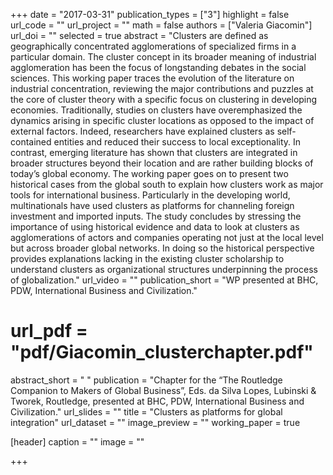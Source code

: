 +++
date = "2017-03-31"
publication_types = ["3"]
highlight = false
url_code = ""
url_project = ""
math = false
authors = ["Valeria Giacomin"]
url_doi = ""
selected = true
abstract = "Clusters are defined as geographically concentrated agglomerations of specialized firms in a particular domain. The cluster concept in its broader meaning of industrial agglomeration has been the focus of longstanding debates in the social sciences. This working paper traces the evolution of the literature on industrial concentration, reviewing the major contributions and puzzles at the core of cluster theory with a specific focus on clustering in developing economies. Traditionally, studies on clusters have overemphasized the dynamics arising in specific cluster locations as opposed to the impact of external factors. Indeed, researchers have explained clusters as self-contained entities and reduced their success to local exceptionality. In contrast, emerging literature has shown that clusters are integrated in broader structures beyond their location and are rather building blocks of today’s global economy. The working paper goes on to present two historical cases from the global south to explain how clusters work as major tools for international business. Particularly in the developing world, multinationals have used clusters as platforms for channeling foreign investment and imported inputs. The study concludes by stressing the importance of using historical evidence and data to look at clusters as agglomerations of actors and companies operating not just at the local level but across broader global networks. In doing so the historical perspective provides explanations lacking in the existing cluster scholarship to understand clusters as organizational structures underpinning the process of globalization."
url_video = ""
publication_short = "WP presented at BHC, PDW, International Business and Civilization."
# url_pdf = "pdf/Giacomin_clusterchapter.pdf"
abstract_short = " "
publication = "Chapter for the “The Routledge Companion to Makers of Global Business”, Eds. da Silva Lopes, Lubinski & Tworek, Routledge, presented at BHC, PDW, International Business and Civilization."
url_slides = ""
title = "Clusters as platforms for global integration"
url_dataset = ""
image_preview = ""
working_paper = true

[header]
  caption = ""
  image = ""

+++
